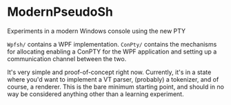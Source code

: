 # ModernPseudoSh
Experiments in a modern Windows console using the new PTY

`Wpfsh/` contains a WPF implementation.
`ConPty/` contains the mechanisms for allocating enabling a ConPTY for the WPF application
and setting up a communication channel between the two.

It's very simple and proof-of-concept right now. Currently, it's in a state where you'd want to implement a VT parser, (probably) a tokenizer, and of course, a renderer. 
This is the bare minimum starting point, and should in no way be considered anything other than a learning experiment.
